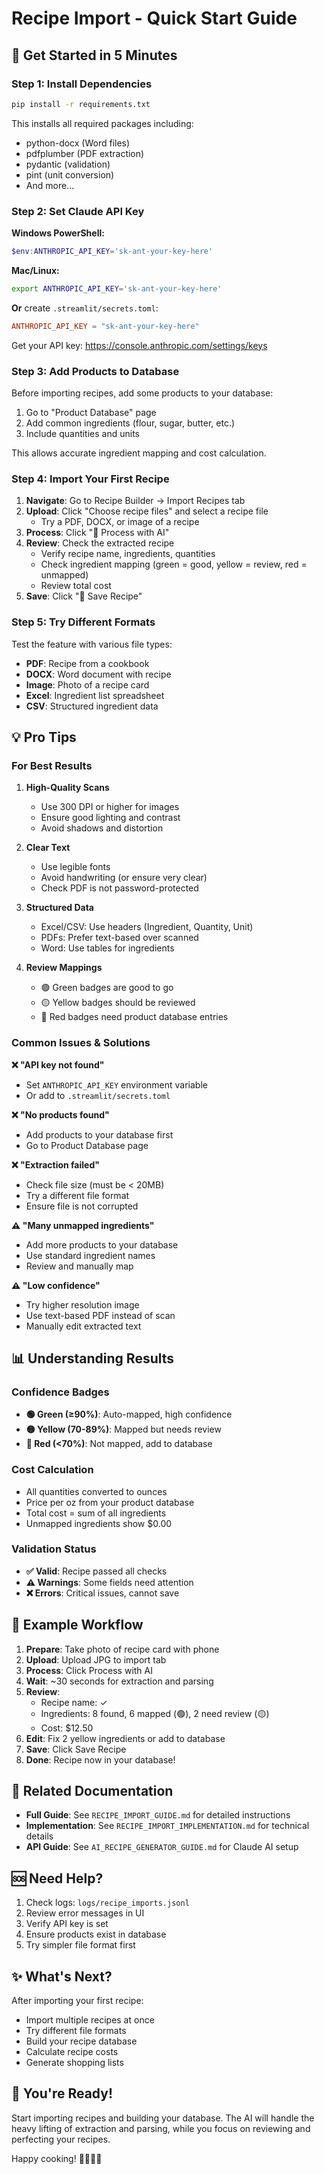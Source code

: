 # Recipe Import - Quick Start Guide

## 🚀 Get Started in 5 Minutes

### Step 1: Install Dependencies

```bash
pip install -r requirements.txt
```

This installs all required packages including:

- python-docx (Word files)
- pdfplumber (PDF extraction)
- pydantic (validation)
- pint (unit conversion)
- And more...

### Step 2: Set Claude API Key

**Windows PowerShell:**

```powershell
$env:ANTHROPIC_API_KEY='sk-ant-your-key-here'
```

**Mac/Linux:**

```bash
export ANTHROPIC_API_KEY='sk-ant-your-key-here'
```

**Or** create `.streamlit/secrets.toml`:

```toml
ANTHROPIC_API_KEY = "sk-ant-your-key-here"
```

Get your API key: https://console.anthropic.com/settings/keys

### Step 3: Add Products to Database

Before importing recipes, add some products to your database:

1. Go to "Product Database" page
2. Add common ingredients (flour, sugar, butter, etc.)
3. Include quantities and units

This allows accurate ingredient mapping and cost calculation.

### Step 4: Import Your First Recipe

1. **Navigate**: Go to Recipe Builder → Import Recipes tab
2. **Upload**: Click "Choose recipe files" and select a recipe file
   - Try a PDF, DOCX, or image of a recipe
3. **Process**: Click "🤖 Process with AI"
4. **Review**: Check the extracted recipe
   - Verify recipe name, ingredients, quantities
   - Check ingredient mapping (green = good, yellow = review, red = unmapped)
   - Review total cost
5. **Save**: Click "💾 Save Recipe"

### Step 5: Try Different Formats

Test the feature with various file types:

- **PDF**: Recipe from a cookbook
- **DOCX**: Word document with recipe
- **Image**: Photo of a recipe card
- **Excel**: Ingredient list spreadsheet
- **CSV**: Structured ingredient data

## 💡 Pro Tips

### For Best Results

1. **High-Quality Scans**
   - Use 300 DPI or higher for images
   - Ensure good lighting and contrast
   - Avoid shadows and distortion

2. **Clear Text**
   - Use legible fonts
   - Avoid handwriting (or ensure very clear)
   - Check PDF is not password-protected

3. **Structured Data**
   - Excel/CSV: Use headers (Ingredient, Quantity, Unit)
   - PDFs: Prefer text-based over scanned
   - Word: Use tables for ingredients

4. **Review Mappings**
   - 🟢 Green badges are good to go
   - 🟡 Yellow badges should be reviewed
   - 🔴 Red badges need product database entries

### Common Issues & Solutions

**❌ "API key not found"**

- Set `ANTHROPIC_API_KEY` environment variable
- Or add to `.streamlit/secrets.toml`

**❌ "No products found"**

- Add products to your database first
- Go to Product Database page

**❌ "Extraction failed"**

- Check file size (must be < 20MB)
- Try a different file format
- Ensure file is not corrupted

**⚠️ "Many unmapped ingredients"**

- Add more products to your database
- Use standard ingredient names
- Review and manually map

**⚠️ "Low confidence"**

- Try higher resolution image
- Use text-based PDF instead of scan
- Manually edit extracted text

## 📊 Understanding Results

### Confidence Badges

- **🟢 Green (≥90%)**: Auto-mapped, high confidence
- **🟡 Yellow (70-89%)**: Mapped but needs review
- **🔴 Red (<70%)**: Not mapped, add to database

### Cost Calculation

- All quantities converted to ounces
- Price per oz from your product database
- Total cost = sum of all ingredients
- Unmapped ingredients show $0.00

### Validation Status

- **✅ Valid**: Recipe passed all checks
- **⚠️ Warnings**: Some fields need attention
- **❌ Errors**: Critical issues, cannot save

## 🎯 Example Workflow

1. **Prepare**: Take photo of recipe card with phone
2. **Upload**: Upload JPG to import tab
3. **Process**: Click Process with AI
4. **Wait**: ~30 seconds for extraction and parsing
5. **Review**:
   - Recipe name: ✓
   - Ingredients: 8 found, 6 mapped (🟢), 2 need review (🟡)
   - Cost: $12.50
6. **Edit**: Fix 2 yellow ingredients or add to database
7. **Save**: Click Save Recipe
8. **Done**: Recipe now in your database!

## 🔗 Related Documentation

- **Full Guide**: See `RECIPE_IMPORT_GUIDE.md` for detailed instructions
- **Implementation**: See `RECIPE_IMPORT_IMPLEMENTATION.md` for technical details
- **API Guide**: See `AI_RECIPE_GENERATOR_GUIDE.md` for Claude AI setup

## 🆘 Need Help?

1. Check logs: `logs/recipe_imports.jsonl`
2. Review error messages in UI
3. Verify API key is set
4. Ensure products exist in database
5. Try simpler file format first

## ✨ What's Next?

After importing your first recipe:

- Import multiple recipes at once
- Try different file formats
- Build your recipe database
- Calculate recipe costs
- Generate shopping lists

## 🎉 You're Ready!

Start importing recipes and building your database. The AI will handle the heavy lifting of extraction and parsing, while you focus on reviewing and perfecting your recipes.

Happy cooking! 👨‍🍳👩‍🍳

